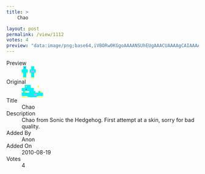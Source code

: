 ```yaml
---
title: >
    Chao

layout: post
permalink: /view/1112
votes: 4
preview: "data:image/png;base64,iVBORw0KGgoAAAANSUhEUgAAACUAAAAgCAIAAAAaMSbnAAAABnRSTlMA/wD/AP5AXyvrAAAA2klEQVRIie2WSxKDIAyGoeNOpvEw3qVn9BA9gZchHdw2XdgHBBA7E1mo/wpCwicZE9BET/WRwYdKycE1aWdaE35Zs5GgOM8BTB3M46kDB7Atb2vV5jVsbhBb+x63Fg0K8/aeT91aW/byxGoxV3M57T2fkjw3gBtg2SJ/vi+AkWYJ/y8xw9yCEhY+H9udTeV5PiOGqbifySJjaSL6+WHaL7yVKFzUf4U3SvXe0j3zWb7PmF8qh1fvnwd7v5y8k3dkXlDvfjMMRRk7360Yzu6HXqU1ZuxM5fDa+XwBHRBN5ylYsZMAAAAASUVORK5CYII="
---
```

<dl class="side-by-side">
<dt>Preview</dt>
<dd>
    <img class="preview" src="data:image/png;base64,iVBORw0KGgoAAAANSUhEUgAAACUAAAAgCAIAAAAaMSbnAAAABnRSTlMA/wD/AP5AXyvrAAAA2klEQVRIie2WSxKDIAyGoeNOpvEw3qVn9BA9gZchHdw2XdgHBBA7E1mo/wpCwicZE9BET/WRwYdKycE1aWdaE35Zs5GgOM8BTB3M46kDB7Atb2vV5jVsbhBb+x63Fg0K8/aeT91aW/byxGoxV3M57T2fkjw3gBtg2SJ/vi+AkWYJ/y8xw9yCEhY+H9udTeV5PiOGqbifySJjaSL6+WHaL7yVKFzUf4U3SvXe0j3zWb7PmF8qh1fvnwd7v5y8k3dkXlDvfjMMRRk7360Yzu6HXqU1ZuxM5fDa+XwBHRBN5ylYsZMAAAAASUVORK5CYII=">
</dd>
<dt>Original</dt>
<dd>
    <img class="preview" src="data:image/png;base64,iVBORw0KGgoAAAANSUhEUgAAAEAAAAAgCAYAAACinX6EAAAAqUlEQVR42u2ZSwrAIAxE3fc4PW1v6Q1SFEqFFlRi8PcGssmmmUczCjqX0eG9aMrNLgAMAkDklLS6AHg+DoBdAWy/AoTgigC0BqcHBICCIYNCDL1DxxYAAEAGAAAAy90TvvtfdwW1BqKdDwAAAMBYIdg9ZAEAgL4DyiWxSvvLAkjN/vWWXoHUcEvzU2WAhfnpQrC1eU6BEgCilPlfoVT1g0Nt2QPQzQeAjG5sFvtIr+EaDAAAAABJRU5ErkJggg==">
</dd>
<dt>Title</dt>
<dd>Chao</dd>
<dt>Description</dt>
<dd>Chao from Sonic the Hedgehog. First attempt at a skin, sorry for bad quality.</dd>
<dt>Added By</dt>
<dd>Anon</dd>
<dt>Added On</dt>
<dd>2010-08-19</dd>
<dt>Votes</dt>
<dd>4</dd>
</dl>
